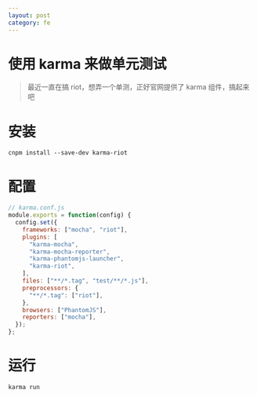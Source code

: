 ```yaml
---
layout: post
category: fe
---
```


# 使用 karma 来做单元测试

> 最近一直在搞 riot，想弄一个单测，正好官网提供了 karma 组件，搞起来吧

# 安装

```shell
cnpm install --save-dev karma-riot
```

# 配置

```javascript
// karma.conf.js
module.exports = function(config) {
  config.set({
    frameworks: ["mocha", "riot"],
    plugins: [
      "karma-mocha",
      "karma-mocha-reporter",
      "karma-phantomjs-launcher",
      "karma-riot",
    ],
    files: ["**/*.tag", "test/**/*.js"],
    preprocessors: {
      "**/*.tag": ["riot"],
    },
    browsers: ["PhantomJS"],
    reporters: ["mocha"],
  });
};
```

# 运行

```shell
karma run
```
